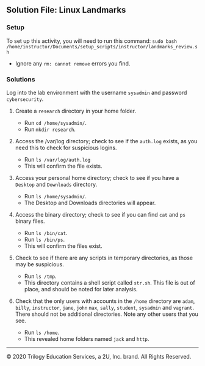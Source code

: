 ## Solution File: Linux Landmarks

### Setup

To set up this activity, you will need to run this command: `sudo bash /home/instructor/Documents/setup_scripts/instructor/landmarks_review.sh`
    
- Ignore any `rm: cannot remove` errors you find.

### Solutions

Log into the lab environment with the username `sysadmin` and password `cybersecurity`.

1. Create a `research` directory in your home folder.
     - Run `cd /home/sysadmin/`.
     - Run `mkdir research`.


2. Access the /var/log directory; check to see if the `auth.log` exists, as you need this to check for suspicious logins.
    - Run `ls /var/log/auth.log`
    - This will confirm the file exists.

3. Access your personal home directory; check to see if you have a `Desktop` and `Downloads` directory.

    - Run `ls /home/sysadmin/`.
    - The Desktop and Downloads directories will appear.

4. Access the binary directory; check to see if you can find `cat` and `ps` binary files.
    
    - Run `ls /bin/cat`.
    - Run `ls /bin/ps`.
    - This will confirm the files exist.

5. Check to see if there are any scripts in temporary directories, as those may be suspicious.
    - Run `ls /tmp`.
    - This directory contains a shell script called `str.sh`. This file is out of place, and should be noted for later analysis.

6. Check that the only users with accounts in the `/home` directory are `adam`, `billy`, `instructor`, `jane`, `john` `max`, `sally`, `student`, `sysadmin` and `vagrant`. There should not be additional directories. Note any other users that you see.
    
    - Run `ls /home`. 
    - This revealed home folders named `jack` and `http`.


-------

© 2020 Trilogy Education Services, a 2U, Inc. brand. All Rights Reserved.



